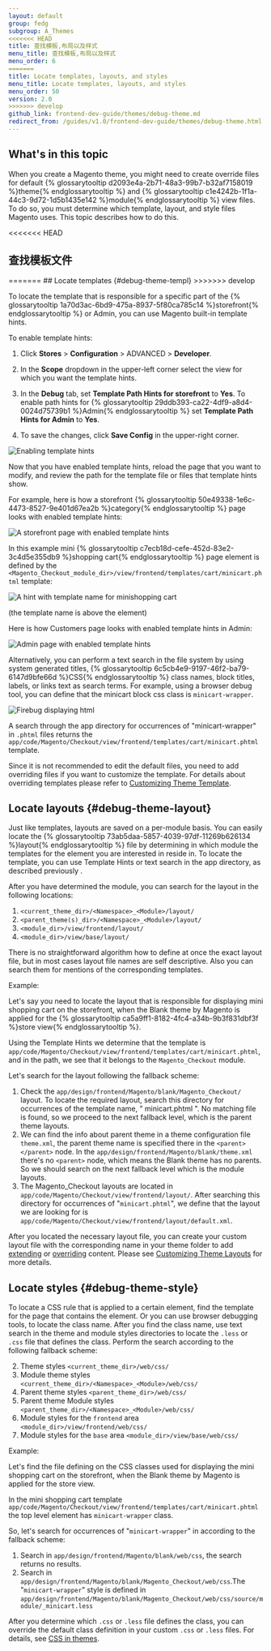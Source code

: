 ```yaml
---
layout: default  
group: fedg
subgroup: A_Themes
<<<<<<< HEAD
title: 查找模板,布局以及样式
menu_title: 查找模板,布局以及样式
menu_order: 6
=======
title: Locate templates, layouts, and styles
menu_title: Locate templates, layouts, and styles
menu_order: 50
version: 2.0
>>>>>>> develop
github_link: frontend-dev-guide/themes/debug-theme.md
redirect_from: /guides/v1.0/frontend-dev-guide/themes/debug-theme.html
---
```


<h2 id="debug-theme-intro">What's in this topic</h2>

When you create a Magento theme, you might need to create override files for default {% glossarytooltip d2093e4a-2b71-48a3-99b7-b32af7158019 %}theme{% endglossarytooltip %} and {% glossarytooltip c1e4242b-1f1a-44c3-9d72-1d5b1435e142 %}module{% endglossarytooltip %} view files. To do so, you must determine which template, layout, and style files Magento uses. This topic describes how to do this.

<<<<<<< HEAD
<h2 id="debug-theme-templ">查找模板文件</h2>
=======
## Locate templates {#debug-theme-templ}
>>>>>>> develop

To locate the template that is responsible for a specific part of the {% glossarytooltip 1a70d3ac-6bd9-475a-8937-5f80ca785c14 %}storefront{% endglossarytooltip %} or Admin, you can use Magento built-in template hints.

To enable template hints:

1. Click **Stores** > **Configuration** > ADVANCED > **Developer**.

2. In the **Scope** dropdown in the upper-left corner select the view for which you want the template hints.

3. In the **Debug** tab, set **Template Path Hints for storefront** to **Yes**. To enable path hints for {% glossarytooltip 29ddb393-ca22-4df9-a8d4-0024d75739b1 %}Admin{% endglossarytooltip %} set **Template Path Hints for Admin** to **Yes**.
4. To save the changes, click **Save Config** in the upper-right corner.
<p><img src="{{ site.baseurl }}common/images/fdg_debug_theme.png" alt="Enabling template hints"></p>

Now that you have enabled template hints, reload the page that you want to modify, and review the path for the template file or files that template hints show.

For example, here is how a storefront {% glossarytooltip 50e49338-1e6c-4473-8527-9e401d67ea2b %}category{% endglossarytooltip %} page looks with enabled template hints:
<p><img src="{{ site.baseurl }}common/images/theme_debug2.png" alt="A storefront page with enabled template hints"></p>

In this example mini {% glossarytooltip c7ecb18d-cefe-452d-83e2-3c4d5e355db9 %}shopping cart{% endglossarytooltip %} page element is defined by the `<Magento_Checkout_module_dir>/view/frontend/templates/cart/minicart.phtml` template:

<p><img src="{{ site.baseurl }}common/images/theme_debug3.png" alt="A hint with template name for minishopping cart"></p>
(the template name is above the element)

Here is how Customers page looks with enabled template hints in Admin:
<p><img src="{{ site.baseurl }}common/images/theme_debug5.png" alt="Admin page with enabled template hints"></p>

Alternatively, you can perform a text search in the file system by using system generated titles, {% glossarytooltip 6c5cb4e9-9197-46f2-ba79-6147d9bfe66d %}CSS{% endglossarytooltip %} class names, block titles, labels, or links text as search terms.
For example, using a browser debug tool, you can define that the minicart block css class is `minicart-wrapper`.
<p><img src="{{ site.baseurl }}common/images/theme_debug4.png" alt="Firebug displaying html"></p>

A search through the app directory for occurrences of "minicart-wrapper" in `.phtml` files returns the `app/code/Magento/Checkout/view/frontend/templates/cart/minicart.phtml` template.

Since it is not recommended to edit the default files, you need to add overriding files if you want to customize the template. For details about overriding templates please refer to <a href="{{page.baseurl}}frontend-dev-guide/templates/template-walkthrough.html">Customizing Theme Template</a>.


## Locate layouts {#debug-theme-layout}
Just like templates, layouts are saved on a per-module basis. You can easily locate the {% glossarytooltip 73ab5daa-5857-4039-97df-11269b626134 %}layout{% endglossarytooltip %} file by determining in which module the templates for the element you are interested in reside in. To locate the template, you can use Template Hints or text search in the app directory, as described previously .

After you have determined the module, you can search for the layout in the following locations:

1. `<current_theme_dir>/<Namespace>_<Module>/layout/`
2. `<parent_theme(s)_dir>/<Namespace>_<Module>/layout/`
3. `<module_dir>/view/frontend/layout/`
4. `<module_dir>/view/base/layout/`

There is no straightforward algorithm how to define at once the exact layout file, but in most cases layout file names are self descriptive. Also you can search them for mentions of the corresponding templates.

Example:

Let's say you need to locate the layout that is responsible for displaying mini shopping cart on the storefront, when the Blank theme by Magento is applied for the {% glossarytooltip ca5a9ff1-8182-4fc4-a34b-9b3f831dbf3f %}store view{% endglossarytooltip %}.

Using the Template Hints we determine that the template is `app/code/Magento/Checkout/view/frontend/templates/cart/minicart.phtml`, and in the path, we see that it belongs to the `Magento_Checkout` module.

Let's search for the layout following the fallback scheme:

1. Check the `app/design/frontend/Magento/blank/Magento_Checkout/` layout. To locate the required layout, search this directory for occurrences of the template name, " minicart.phtml ". No matching file is found, so we proceed to the next fallback level, which is the parent theme layouts.
2. We can find the info about parent theme in a theme configuration file `theme.xml`, the parent theme name is specified there in the `<parent></parent>` node. In the `app/design/frontend/Magento/blank/theme.xml` there's no `<parent>` node, which means the Blank theme has no parents. So we should search on the next fallback level which is the module layouts.
3. The Magento_Checkout layouts are located in `app/code/Magento/Checkout/view/frontend/layout/`. After searching this directory for occurrences of "`minicart.phtml`", we define that the layout we are looking for is `app/code/Magento/Checkout/view/frontend/layout/default.xml`.

After you located the necessary layout file, you can create your custom layout file with the corresponding name in your theme folder to add <a href="{{page.baseurl}}frontend-dev-guide/layouts/layout-extend.html" target="_blank">extending</a> or <a href="{{page.baseurl}}frontend-dev-guide/layouts/layout-override.html" target="_blank">overriding</a> content. Please see <a href="{{page.baseurl}}frontend-dev-guide/layouts/layout-overview.html">Customizing Theme Layouts</a> for more details.


## Locate styles {#debug-theme-style}
To locate a CSS rule that is applied to a certain element, find the template for the page that contains the element. Or you can use browser debugging tools, to locate the class name.
After you find the class name, use text search in the theme and module styles directories to locate the `.less` or `.css` file that defines the class. Perform the search according to the following fallback scheme:


2. Theme styles `<current_theme_dir>/web/css/`
2. Module theme styles `<current_theme_dir>/<Namespace>_<Module>/web/css/`
3. Parent theme styles `<parent_theme_dir>/web/css/`
4. Parent theme Module styles `<parent_theme_dir>/<Namespace>_<Module>/web/css/`
5. Module styles for the `frontend` area `<module_dir>/view/frontend/web/css/`
6. Module styles for the `base` area `<module_dir>/view/base/web/css/`

Example:

Let's find the file defining on the CSS classes used for displaying the mini shopping cart on the storefront, when the Blank theme by Magento is applied for the store view.

In the mini shopping cart template `app/code/Magento/Checkout/view/frontend/templates/cart/minicart.phtml` the top level element has `minicart-wrapper` class.

So, let's search for occurrences of "`minicart-wrapper`" in according to the fallback scheme:

1. Search in `app/design/frontend/Magento/blank/web/css`, the search returns no results.
2. Search in `app/design/frontend/Magento/blank/Magento_Checkout/web/css`.The "`minicart-wrapper`" style is defined in `app/design/frontend/Magento/blank/Magento_Checkout/web/css/source/module/_minicart.less`

<p>After you determine which <code>.css</code> or <code>.less</code> file defines the class, you can override the default class definition in your custom <code>.css</code> or <code>.less</code> files.  For details, see <a href="{{page.baseurl}}frontend-dev-guide/css-topics/css-themes.html">CSS in themes</a>.</p>
